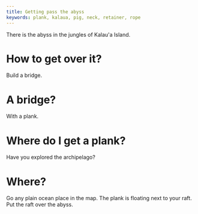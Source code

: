 ```yaml
---
title: Getting pass the abyss
keywords: plank, kalaua, pig, neck, retainer, rope
---
```


There is the abyss in the jungles of Kalau'a Island.

# How to get over it?
Build a bridge.

# A bridge?
With a plank.

# Where do I get a plank?
Have you explored the archipelago?

# Where?
Go any plain ocean place in the map. The plank is floating next to your raft. Put the raft over the abyss.
